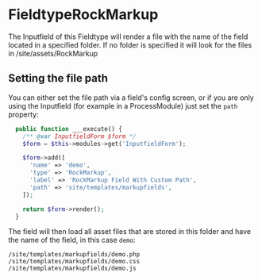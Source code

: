 # FieldtypeRockMarkup

The Inputfield of this Fieldtype will render a file with the name of the field located in a specified folder. If no folder is specified it will look for the files in /site/assets/RockMarkup

## Setting the file path

You can either set the file path via a field's config screen, or if you are only using the Inputfield (for example in a ProcessModule) just set the `path` property:

```php
  public function ___execute() {
    /** @var InputfieldForm $form */
    $form = $this->modules->get('InputfieldForm');

    $form->add([
      'name' => 'demo',
      'type' => 'RockMarkup',
      'label' => 'RockMarkup Field With Custom Path',
      'path' => 'site/templates/markupfields',
    ]);

    return $form->render();
  }
```

The field will then load all asset files that are stored in this folder and have the name of the field, in this case `demo`:

```
/site/templates/markupfields/demo.php
/site/templates/markupfields/demo.css
/site/templates/markupfields/demo.js
```